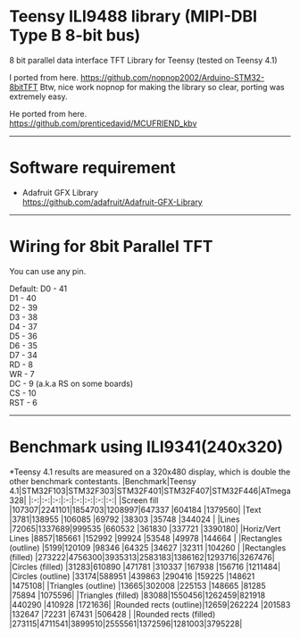# Teensy ILI9488 library (MIPI-DBI Type B 8-bit bus)
8 bit parallel data interface TFT Library for Teensy (tested on Teensy 4.1)

I ported from here.
https://github.com/nopnop2002/Arduino-STM32-8bitTFT
Btw, nice work nopnop for making the library so clear, porting was extremely easy.

He ported from here.   
https://github.com/prenticedavid/MCUFRIEND_kbv   

----

# Software requirement    

- Adafruit GFX Library   
https://github.com/adafruit/Adafruit-GFX-Library   

----

# Wiring for 8bit Parallel TFT   

You can use any pin.

Default:
D0 - 41\
D1 - 40\
D2 - 39\
D3 - 38\
D4 - 37\
D5 - 36\
D6 - 35\
D7 - 34\
RD - 8\
WR - 7\
DC - 9 (a.k.a RS on some boards)\
CS - 10\
RST - 6

----

# Benchmark using ILI9341(240x320)

\*Teensy 4.1 results are measured on a 320x480 display, which is double the other benchmark contestants.
|Benchmark|Teensy 4.1|STM32F103|STM32F303|STM32F401|STM32F407|STM32F446|ATmega328|
|:-:|:-:|:-:|:-:|:-:|:-:|:-:|:-:|
|Screen fill            |107307|2241101|1854703|1208997|647337 |604184 |1379560|
|Text                   |3781|138955 |106085 |69792  |38303  |35748  |344024 |
|Lines                  |72065|1337689|999535 |660532 |361830 |337721 |3390180|
|Horiz/Vert Lines       |8857|185661 |152992 |99924  |53548  |49978  |144664 |
|Rectangles (outline)   |5199|120109 |98346  |64325  |34627  |32311  |104260 |
|Rectangles (filled)    |273222|4756300|3935313|2583183|1386162|1293716|3267476|
|Circles (filled)       |31283|610890 |471781 |310337 |167938 |156716 |1211484|
|Circles (outline)      |33174|588951 |439863 |290416 |159225 |148621 |1475108|
|Triangles (outline)    |13665|302008 |225153 |148665 |81285  |75894  |1075596|
|Triangles (filled)     |83088|1550456|1262459|821918 |440290 |410928 |1721636|
|Rounded rects (outline)|12659|262224 |201583 |132647 |72231  |67431  |506428 |
|Rounded rects (filled) |273115|4711541|3899510|2555561|1372596|1281003|3795228|